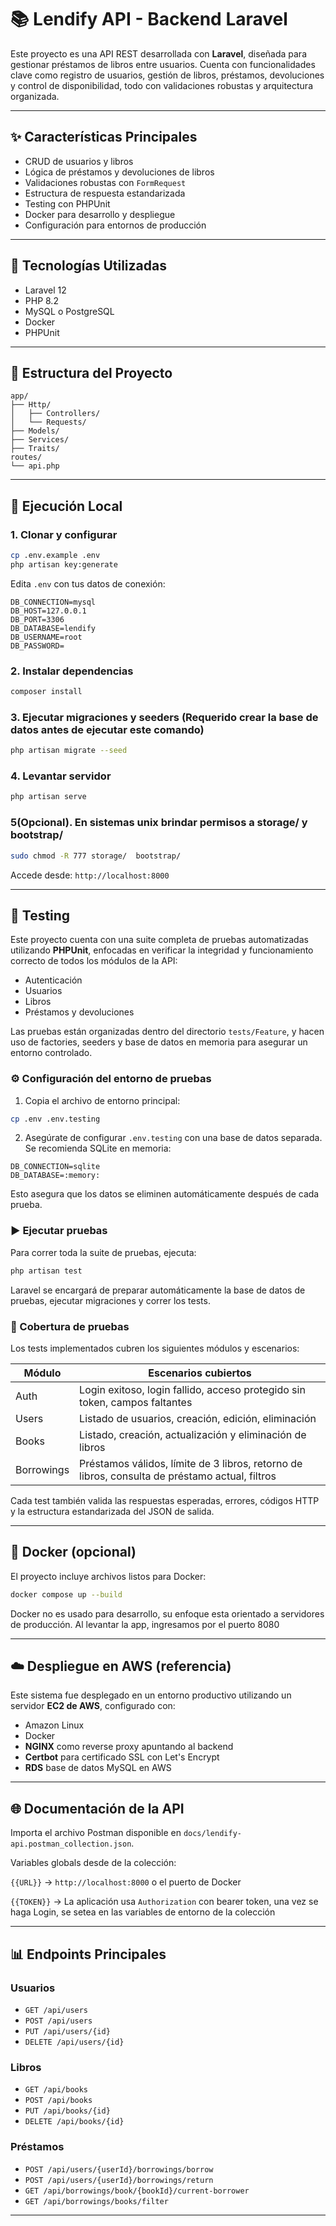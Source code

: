 # 📚 Lendify API - Backend Laravel

Este proyecto es una API REST desarrollada con **Laravel**, diseñada para gestionar préstamos de libros entre usuarios. Cuenta con funcionalidades clave como registro de usuarios, gestión de libros, préstamos, devoluciones y control de disponibilidad, todo con validaciones robustas y arquitectura organizada.

---

## ✨ Características Principales

- CRUD de usuarios y libros
- Lógica de préstamos y devoluciones de libros
- Validaciones robustas con `FormRequest`
- Estructura de respuesta estandarizada
- Testing con PHPUnit
- Docker para desarrollo y despliegue
- Configuración para entornos de producción

---

## 🤝 Tecnologías Utilizadas

- Laravel 12
- PHP 8.2
- MySQL o PostgreSQL
- Docker
- PHPUnit

---

## 📁 Estructura del Proyecto

```
app/
├── Http/
│   ├── Controllers/
│   └── Requests/
├── Models/
├── Services/
├── Traits/
routes/
└── api.php
```

---

## 🚀 Ejecución Local

### 1. Clonar y configurar

```bash
cp .env.example .env
php artisan key:generate
```

Edita `.env` con tus datos de conexión:

```env
DB_CONNECTION=mysql
DB_HOST=127.0.0.1
DB_PORT=3306
DB_DATABASE=lendify
DB_USERNAME=root
DB_PASSWORD=
```

### 2. Instalar dependencias

```bash
composer install
```

### 3. Ejecutar migraciones y seeders (Requerido crear la base de datos antes de ejecutar este comando)

```bash
php artisan migrate --seed
```

### 4. Levantar servidor

```bash
php artisan serve
```

### 5(Opcional). En sistemas unix brindar permisos  a storage/ y bootstrap/

```bash
sudo chmod -R 777 storage/  bootstrap/
```

Accede desde: `http://localhost:8000`

---


## 🧪 Testing

Este proyecto cuenta con una suite completa de pruebas automatizadas utilizando **PHPUnit**, enfocadas en verificar la integridad y funcionamiento correcto de todos los módulos de la API:

- Autenticación
- Usuarios
- Libros
- Préstamos y devoluciones

Las pruebas están organizadas dentro del directorio `tests/Feature`, y hacen uso de factories, seeders y base de datos en memoria para asegurar un entorno controlado.

### ⚙️ Configuración del entorno de pruebas

1. Copia el archivo de entorno principal:

```bash
cp .env .env.testing
```

2. Asegúrate de configurar `.env.testing` con una base de datos separada. Se recomienda SQLite en memoria:

```env
DB_CONNECTION=sqlite
DB_DATABASE=:memory:
```

Esto asegura que los datos se eliminen automáticamente después de cada prueba.

### ▶️ Ejecutar pruebas

Para correr toda la suite de pruebas, ejecuta:

```bash
php artisan test
```

Laravel se encargará de preparar automáticamente la base de datos de pruebas, ejecutar migraciones y correr los tests.

### 📂 Cobertura de pruebas

Los tests implementados cubren los siguientes módulos y escenarios:

| Módulo       | Escenarios cubiertos                                                                 |
|--------------|----------------------------------------------------------------------------------------|
| Auth         | Login exitoso, login fallido, acceso protegido sin token, campos faltantes           |
| Users        | Listado de usuarios, creación, edición, eliminación                                  |
| Books        | Listado, creación, actualización y eliminación de libros                             |
| Borrowings   | Préstamos válidos, límite de 3 libros, retorno de libros, consulta de préstamo actual, filtros |

Cada test también valida las respuestas esperadas, errores, códigos HTTP y la estructura estandarizada del JSON de salida.

---

## 🐳 Docker (opcional)

El proyecto incluye archivos listos para Docker:

```bash
docker compose up --build
```

Docker no es usado para desarrollo, su enfoque esta orientado a servidores de producción. Al levantar la app, ingresamos por el puerto 8080

---

## ☁️ Despliegue en AWS (referencia)

Este sistema fue desplegado en un entorno productivo utilizando un servidor **EC2 de AWS**, configurado con:

- Amazon Linux
- Docker
- **NGINX** como reverse proxy apuntando al backend
- **Certbot** para certificado SSL con Let's Encrypt
- **RDS** base de datos MySQL en AWS



---

## 🌐 Documentación de la API

Importa el archivo Postman disponible en `docs/lendify-api.postman_collection.json`.

Variables globals desde de la colección: 

`{{URL}}` → `http://localhost:8000` o el puerto de Docker

`{{TOKEN}}` → La aplicación usa `Authorization` con bearer token, una vez se haga Login, se setea en las variables de entorno de la colección


---

## 📊 Endpoints Principales

### Usuarios

- `GET /api/users`
- `POST /api/users`
- `PUT /api/users/{id}`
- `DELETE /api/users/{id}`

### Libros

- `GET /api/books`
- `POST /api/books`
- `PUT /api/books/{id}`
- `DELETE /api/books/{id}`

### Préstamos

- `POST /api/users/{userId}/borrowings/borrow`
- `POST /api/users/{userId}/borrowings/return`
- `GET /api/borrowings/book/{bookId}/current-borrower`
- `GET /api/borrowings/books/filter`

---
